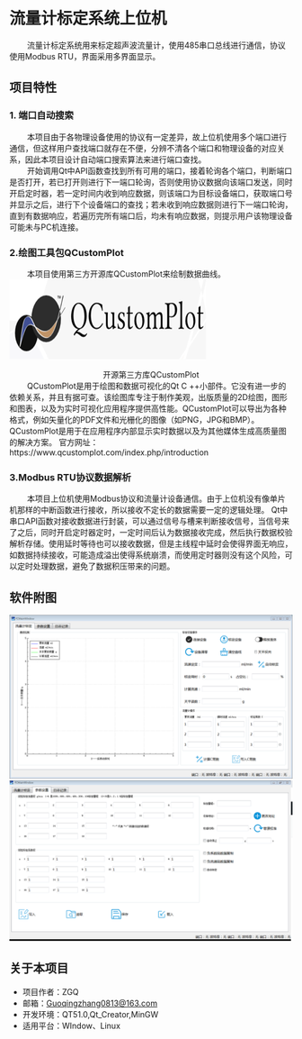 # 流量计标定系统上位机

&#160; &#160; &#160; &#160; 流量计标定系统用来标定超声波流量计，使用485串口总线进行通信，协议使用Modbus RTU，界面采用多界面显示。

## 项目特性
### 1. 端口自动搜索
&#160; &#160; &#160; &#160; 本项目由于各物理设备使用的协议有一定差异，故上位机使用多个端口进行通信，但这样用户查找端口就存在不便，分辨不清各个端口和物理设备的对应关系，因此本项目设计自动端口搜索算法来进行端口查找。<br/>
&#160; &#160; &#160; &#160; 开始调用Qt中API函数查找到所有可用的端口，接着轮询各个端口，判断端口是否打开，若已打开则进行下一端口轮询，否则使用协议数据向该端口发送，同时开启定时器，若一定时间内收到响应数据，则该端口为目标设备端口，获取端口号并显示之后，进行下个设备端口的查找；若未收到响应数据则进行下一端口轮询，直到有数据响应，若遍历完所有端口后，均未有响应数据，则提示用户该物理设备可能未与PC机连接。

### 2.绘图工具包QCustomPlot
&#160; &#160; &#160; &#160; 本项目使用第三方开源库QCustomPlot来绘制数据曲线。
![QCustomPlot](https://github.com/ZhangYiXiSucceed/FlowCalibration/blob/master/IMG/QCustomPlot.jpg)
<center>开源第三方库QCustomPlot</center>
&#160; &#160; &#160; &#160; QCustomPlot是用于绘图和数据可视化的Qt C ++小部件。它没有进一步的依赖关系，并且有据可查。该绘图库专注于制作美观，出版质量的2D绘图，图形和图表，以及为实时可视化应用程序提供高性能。QCustomPlot可以导出为各种格式，例如矢量化的PDF文件和光栅化的图像（如PNG，JPG和BMP）。QCustomPlot是用于在应用程序内部显示实时数据以及为其他媒体生成高质量图的解决方案。
官方网址：https://www.qcustomplot.com/index.php/introduction

### 3.Modbus RTU协议数据解析
&#160; &#160; &#160; &#160; 本项目上位机使用Modbus协议和流量计设备通信。由于上位机没有像单片机那样的中断函数进行接收，所以接收不定长的数据需要一定的逻辑处理。
Qt中串口API函数对接收数据进行封装，可以通过信号与槽来判断接收信号，当信号来了之后，同时开启定时器定时，一定时间后认为数据接收完成，然后执行数据校验解析存储。使用延时等待也可以接收数据，但是主线程中延时会使得界面无响应，如数据持续接收，可能造成溢出使得系统崩溃，而使用定时器则没有这个风险，可以定时处理数据，避免了数据积压带来的问题。

## 软件附图
![FlowCalibration](https://github.com/ZhangYiXiSucceed/FlowCalibration/blob/master/IMG/FlowCalibration.png)
![SetParameter](https://github.com/ZhangYiXiSucceed/FlowCalibration/blob/master/IMG/SetParameter.png)
## 关于本项目
+ 项目作者：ZGQ
+ 邮箱：Guoqingzhang0813@163.com
+ 开发环境：QT51.0,Qt_Creator,MinGW
+ 适用平台：WIndow、Linux

